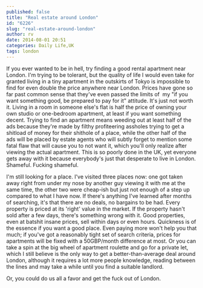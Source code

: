```yaml
---
published: false
title: "Real estate around London"
id: "6226"
slug: "real-estate-around-london"
author: rv
date: 2014-08-01 20:51
categories: Daily Life,UK
tags: london
---
```

If you ever wanted to be in hell, try finding a good rental apartment near London. I'm trying to be tolerant, but the quality of life I would even take for granted living in a tiny apartment in the outskirts of Tokyo is impossible to find for even double the price anywhere near London. Prices have gone so far past common sense that they've even passed the limits of  my "if you want something good, be prepared to pay for it" attitude. It's just not worth it. Living in a room in someone else's flat is half the price of owning your own studio or one-bedroom apartment, at least if you want something decent. Trying to find an apartment means weeding out at least half of the ads because they're made by filthy profiteering assholes trying to get a shitload of money for their shithole of a place, while the other half of the ads will be placed by estate agents who will subtly forget to mention some fatal flaw that will cause you to not want it, which you'll only realize after viewing the actual apartment. This is so poorly done in the UK, yet everyone gets away with it because everybody's just that desperate to live in London. Shameful. Fucking shameful.

I'm still looking for a place. I've visited three places now: one got taken away right from under my nose by another guy viewing it with me at the same time, the other two were cheap-ish but just not enough of a step up compared to what I have now. If there's anything I've learned after months of searching, it's that there are no deals, no bargains to be had. Every property is priced at its 'right' value in the market. If the property hasn't sold after a few days, there's something wrong with it. Good properties, even at batshit insane prices, sell within days or even hours. Quickness is of the essence if you want a good place. Even paying more won't help you that much; if you've got a reasonably tight set of search criteria, prices for apartments will be fixed with a 50GBP/month difference at most. Or you can take a spin at the big wheel of apartment roulette and go for a private let, which I still believe is the only way to get a better-than-average deal around London, although it requires a lot more people knowledge, reading between the lines and may take a while until you find a suitable landlord.

Or, you could do us all a favor and get the fuck out of London.